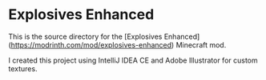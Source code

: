 # Explosives Enhanced

This is the source directory for the [Explosives Enhanced] (https://modrinth.com/mod/explosives-enhanced) Minecraft mod.

I created this project using IntelliJ IDEA CE and Adobe Illustrator for custom textures.